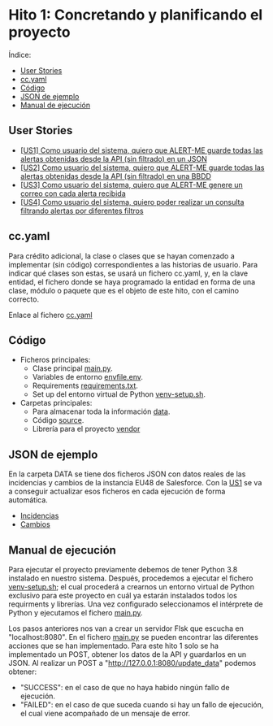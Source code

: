 # Hito 1: Concretando y planificando el proyecto
Índice:
<!-- TOC -->
* [User Stories](#user-stories)
* [cc.yaml](#ccyaml)
* [Código](#cdigo)
* [JSON de ejemplo](#json-de-ejemplo)
* [Manual de ejecución](#manual-de-ejecucin)
<!-- TOC -->

## User Stories
- [[US1] Como usuario del sistema, quiero que ALERT-ME guarde todas las alertas obtenidas desde la API (sin filtrado) en un JSON](https://github.com/josepadial/MII_CC/issues/2)
- [[US2] Como usuario del sistema, quiero que ALERT-ME guarde todas las alertas obtenidas desde la API (sin filtrado) en una BBDD](https://github.com/josepadial/MII_CC/issues/3)
- [[US3] Como usuario del sistema, quiero que ALERT-ME genere un correo con cada alerta recibida](https://github.com/josepadial/MII_CC/issues/4)
- [[US4] Como usuario del sistema, quiero poder realizar un consulta filtrando alertas por diferentes filtros](https://github.com/josepadial/MII_CC/issues/5)

## cc.yaml
Para crédito adicional, la clase o clases que se hayan comenzado a implementar (sin código)
correspondientes a las historias de usuario. Para indicar qué clases son estas, se usará un
fichero cc.yaml, y, en la clave entidad, el fichero donde se haya programado la entidad en
forma de una clase, módulo o paquete que es el objeto de este hito, con el camino correcto.

Enlace al fichero [cc.yaml](../../cc.yaml)

## Código
- Ficheros principales:
  - Clase principal [main.py](../../src/main.py).
  - Variables de entorno [envfile.env](../../src/envfile.env).
  - Requirements [requirements.txt](../../src/requirements.txt).
  - Set up del entorno virtual de Python [venv-setup.sh](../../src/venv-setup.sh).
- Carpetas principales:
  - Para almacenar toda la información [data](../../data).
  - Código [source](../../src).
  - Librería para el proyecto [vendor](../../src/vendor)

## JSON de ejemplo
En la carpeta DATA se tiene dos ficheros JSON con datos reales de las incidencias y cambios de
la instancia EU48 de Salesforce. Con la [US1](https://github.com/josepadial/MII_CC/issues/2) se va
a conseguir actualizar esos ficheros en cada ejecución de forma automática.
- [Incidencias](../../data/incidencias.json)
- [Cambios](../../data/cambios.json)

## Manual de ejecución
Para ejecutar el proyecto previamente debemos de tener Python 3.8 instalado en nuestro sistema.
Después, procedemos a ejecutar el fichero [venv-setup.sh](../../src/venv-setup.sh); el cual procederá
a crearnos un entorno virtual de Python exclusivo para este proyecto en cuál ya estarán instalados
todos los requirments y librerías. Una vez configurado seleccionamos el intérprete de Python y 
ejecutamos el fichero [main.py](../../src/main.py). 

Los pasos anteriores nos van a crear un servidor Flsk que escucha en "localhost:8080". En el fichero
[main.py](../../src/main.py) se pueden encontrar las diferentes acciones que se han implementado.
Para este hito 1 solo se ha implementado un POST, obtener los datos de la API y guardarlos en un JSON.
Al realizar un POST a "http://127.0.0.1:8080/update_data" podemos obtener:
- "SUCCESS": en el caso de que no haya habido ningún fallo de ejecución.
- "FAILED": en el caso de que suceda cuando si hay un fallo de ejecución, el cual viene acompañado de un mensaje de error.